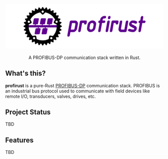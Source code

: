<p align="center">
  <img src="img/logo-header.svg" alt="profirust"><br>
  <br>
  A PROFIBUS-DP communication stack written in Rust.
</p>

## What's this?
**profirust** is a pure-Rust [PROFIBUS-DP] communication stack.  PROFIBUS is an
industrial bus protocol used to communicate with field devices like remote I/O,
transducers, valves, drives, etc.

## Project Status
TBD

## Features
TBD

[PROFIBUS-DP]: https://en.wikipedia.org/wiki/Profibus
